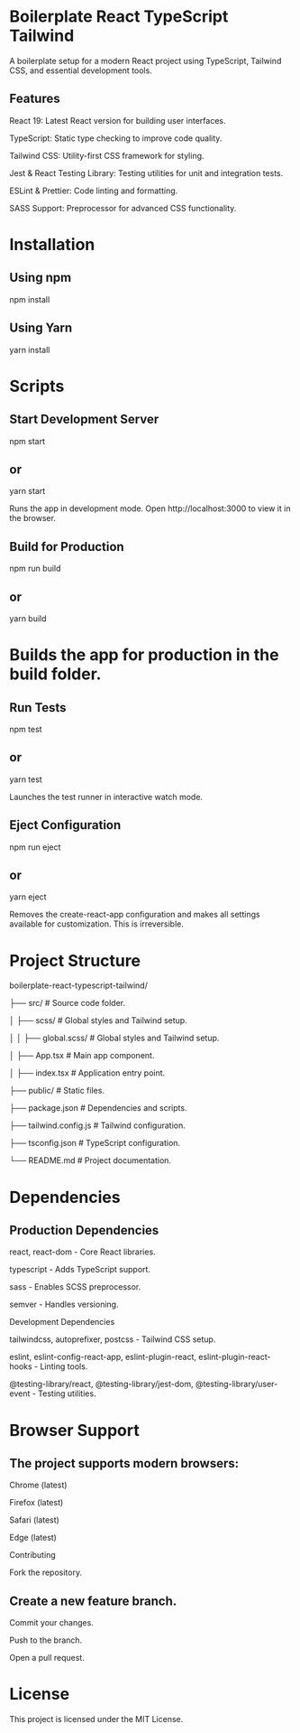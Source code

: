 # Boilerplate React TypeScript Tailwind

A boilerplate setup for a modern React project using TypeScript, Tailwind CSS, and essential development tools.

## Features

React 19: Latest React version for building user interfaces.

TypeScript: Static type checking to improve code quality.

Tailwind CSS: Utility-first CSS framework for styling.

Jest & React Testing Library: Testing utilities for unit and integration tests.

ESLint & Prettier: Code linting and formatting.

SASS Support: Preprocessor for advanced CSS functionality.

# Installation

## Using npm

npm install

## Using Yarn

yarn install

# Scripts

## Start Development Server

npm start

## or

yarn start

Runs the app in development mode. Open http://localhost:3000 to view it in the browser.

## Build for Production

npm run build

## or

yarn build

# Builds the app for production in the build folder.

## Run Tests

npm test

## or

yarn test

Launches the test runner in interactive watch mode.

## Eject Configuration

npm run eject

## or

yarn eject

Removes the create-react-app configuration and makes all settings available for customization. This is irreversible.

# Project Structure

boilerplate-react-typescript-tailwind/

├── src/ # Source code folder.

│ ├── scss/ # Global styles and Tailwind setup.

│ │ ├── global.scss/ # Global styles and Tailwind setup.

│ ├── App.tsx # Main app component.

│ ├── index.tsx # Application entry point.

├── public/ # Static files.

├── package.json # Dependencies and scripts.

├── tailwind.config.js # Tailwind configuration.

├── tsconfig.json # TypeScript configuration.

└── README.md # Project documentation.

# Dependencies

## Production Dependencies

react, react-dom - Core React libraries.

typescript - Adds TypeScript support.

sass - Enables SCSS preprocessor.

semver - Handles versioning.

Development Dependencies

tailwindcss, autoprefixer, postcss - Tailwind CSS setup.

eslint, eslint-config-react-app, eslint-plugin-react, eslint-plugin-react-hooks - Linting tools.

@testing-library/react, @testing-library/jest-dom, @testing-library/user-event - Testing utilities.

# Browser Support

## The project supports modern browsers:

Chrome (latest)

Firefox (latest)

Safari (latest)

Edge (latest)

Contributing

Fork the repository.

## Create a new feature branch.

Commit your changes.

Push to the branch.

Open a pull request.

# License

This project is licensed under the MIT License.
